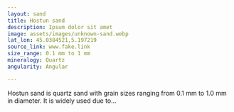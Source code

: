 ```yaml
---
layout: sand
title: Hostun sand
description: Ipsum dolor sit amet
image: assets/images/unknown-sand.webp
lat_lon: 45.0384521,5.197219
source_link: www.fake.link
size_range: 0.1 mm to 1 mm
mineralogy: Quartz
angularity: Angular

---
```


Hostun sand is quartz sand with grain sizes ranging from 0.1 mm to 1.0 mm in diameter. It is widely used due to...